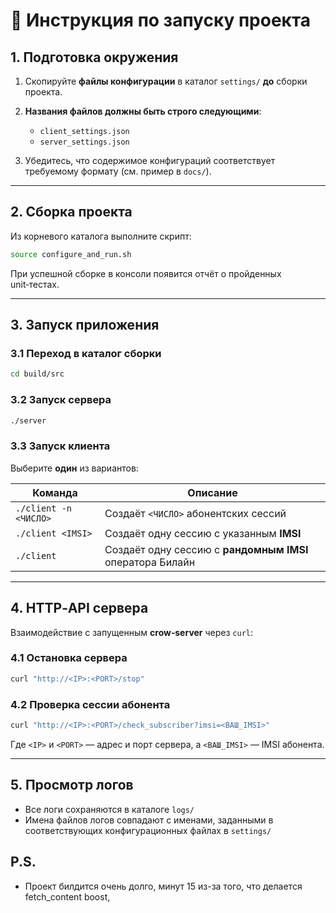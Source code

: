 # 📖 Инструкция по запуску проекта

## 1. Подготовка окружения

1. Скопируйте **файлы конфигурации** в каталог `settings/` **до** сборки проекта.
2. **Названия файлов должны быть строго следующими**:

   * `client_settings.json`
   * `server_settings.json`
3. Убедитесь, что содержимое конфигураций соответствует требуемому формату (см. пример в `docs/`).

---

## 2. Сборка проекта

Из корневого каталога выполните скрипт:

```bash
source configure_and_run.sh
```

При успешной сборке в консоли появится отчёт о пройденных unit‑тестах.

---

## 3. Запуск приложения

### 3.1 Переход в каталог сборки

```bash
cd build/src
```

### 3.2 Запуск сервера

```bash
./server
```

### 3.3 Запуск клиента

Выберите **один** из вариантов:

| Команда               | Описание                                                  |
| --------------------- | --------------------------------------------------------- |
| `./client -n <ЧИСЛО>` | Создаёт `<ЧИСЛО>` абонентских сессий                      |
| `./client <IMSI>`     | Создаёт одну сессию с указанным **IMSI**                  |
| `./client`            | Создаёт одну сессию с **рандомным IMSI** оператора Билайн |

---

## 4. HTTP‑API сервера

Взаимодействие с запущенным **crow‑server** через `curl`:

### 4.1 Остановка сервера

```bash
curl "http://<IP>:<PORT>/stop"
```

### 4.2 Проверка сессии абонента

```bash
curl "http://<IP>:<PORT>/check_subscriber?imsi=<ВАШ_IMSI>"
```

Где `<IP>` и `<PORT>` — адрес и порт сервера, а `<ВАШ_IMSI>` — IMSI абонента.

---

## 5. Просмотр логов

* Все логи сохраняются в каталоге `logs/`
* Имена файлов логов совпадают с именами, заданными в соответствующих конфигурационных файлах в `settings/`

## P.S.
* Проект билдится очень долго, минут 15 из-за того, что делается fetch_content boost, 

